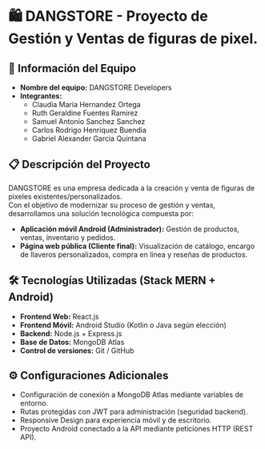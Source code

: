 # 🛍️ DANGSTORE - Proyecto de Gestión y Ventas de figuras de pixel.

## 🧠 Información del Equipo
- **Nombre del equipo:** DANGSTORE Developers
- **Integrantes:**
  - Claudia Maria Hernandez Ortega
  - Ruth Geraldine Fuentes Ramirez
  - Samuel Antonio Sanchez Sanchez
  - Carlos Rodrigo Henriquez Buendia
  - Gabriel Alexander Garcia Quintana

## 📋 Descripción del Proyecto
DANGSTORE es una empresa dedicada a la creación y venta de figuras de pixeles existentes/personalizados.  
Con el objetivo de modernizar su proceso de gestión y ventas, desarrollamos una solución tecnológica compuesta por:

- **Aplicación móvil Android (Administrador):** Gestión de productos, ventas, inventario y pedidos.
- **Página web pública (Cliente final):** Visualización de catálogo, encargo de llaveros personalizados, compra en línea y reseñas de productos.

## 🛠️ Tecnologías Utilizadas (Stack MERN + Android)
- **Frontend Web:** React.js
- **Frontend Móvil:** Android Studio (Kotlin o Java según elección)
- **Backend:** Node.js + Express.js
- **Base de Datos:** MongoDB Atlas
- **Control de versiones:** Git / GitHub

## ⚙️ Configuraciones Adicionales
- Configuración de conexión a MongoDB Atlas mediante variables de entorno.
- Rutas protegidas con JWT para administración (seguridad backend).
- Responsive Design para experiencia móvil y de escritorio.
- Proyecto Android conectado a la API mediante peticiones HTTP (REST API).

